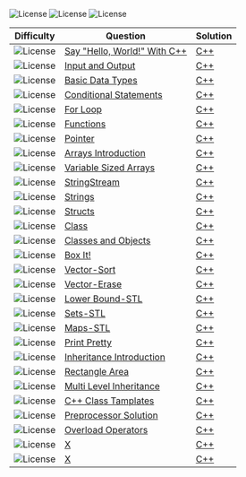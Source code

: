 ![License](https://img.shields.io/badge/Easy-1BA94C)
![License](https://img.shields.io/badge/Medium-DB7100)
![License](https://img.shields.io/badge/Hard-D11534)

|Difficulty|Question|Solution|
|-|-|-|
| ![License](https://img.shields.io/badge/Easy-1BA94C)|[Say "Hello, World!" With C++](https://)|[C++](https://)
| ![License](https://img.shields.io/badge/Easy-1BA94C)|[Input and Output](https://)|[C++](https://)
| ![License](https://img.shields.io/badge/Easy-1BA94C)|[Basic Data Types](https://)|[C++](https://)
| ![License](https://img.shields.io/badge/Easy-1BA94C)|[Conditional Statements](https://)|[C++](https://)
| ![License](https://img.shields.io/badge/Easy-1BA94C)|[For Loop](https://)|[C++](https://)
| ![License](https://img.shields.io/badge/Easy-1BA94C)|[Functions](https://)|[C++](https://)
| ![License](https://img.shields.io/badge/Easy-1BA94C)|[Pointer](https://)|[C++](https://)
| ![License](https://img.shields.io/badge/Easy-1BA94C)|[Arrays Introduction](https://)|[C++](https://)
| ![License](https://img.shields.io/badge/Easy-1BA94C)|[Variable Sized Arrays](https://)|[C++](https://)
| ![License](https://img.shields.io/badge/Easy-1BA94C)|[StringStream](https://)|[C++](https://)
| ![License](https://img.shields.io/badge/Easy-1BA94C)|[Strings](https://)|[C++](https://)
| ![License](https://img.shields.io/badge/Easy-1BA94C)|[Structs](https://)|[C++](https://)
| ![License](https://img.shields.io/badge/Easy-1BA94C)|[Class](https://)|[C++](https://)
| ![License](https://img.shields.io/badge/Easy-1BA94C)|[Classes and Objects](https://)|[C++](https://)
| ![License](https://img.shields.io/badge/Easy-1BA94C)|[Box It!](https://)|[C++](https://)
| ![License](https://img.shields.io/badge/Easy-1BA94C)|[Vector-Sort](https://)|[C++](https://)
| ![License](https://img.shields.io/badge/Easy-1BA94C)|[Vector-Erase](https://)|[C++](https://)
| ![License](https://img.shields.io/badge/Easy-1BA94C)|[Lower Bound-STL](https://)|[C++](https://)
| ![License](https://img.shields.io/badge/Easy-1BA94C)|[Sets-STL](https://)|[C++](https://)
| ![License](https://img.shields.io/badge/Easy-1BA94C)|[Maps-STL](https://)|[C++](https://)
| ![License](https://img.shields.io/badge/Easy-1BA94C)|[Print Pretty](https://)|[C++](https://)
| ![License](https://img.shields.io/badge/Easy-1BA94C)|[Inheritance Introduction](https://)|[C++](https://)
| ![License](https://img.shields.io/badge/Easy-1BA94C)|[Rectangle Area](https://)|[C++](https://)
| ![License](https://img.shields.io/badge/Easy-1BA94C)|[Multi Level Inheritance](https://)|[C++](https://)
| ![License](https://img.shields.io/badge/Easy-1BA94C)|[C++ Class Tamplates](https://)|[C++](https://)
| ![License](https://img.shields.io/badge/Easy-1BA94C)|[Preprocessor Solution](https://)|[C++](https://)
| ![License](https://img.shields.io/badge/Easy-1BA94C)|[Overload Operators](https://)|[C++](https://)
| ![License](https://img.shields.io/badge/Medium-DB7100)|[X](https://)|[C++](https://)
| ![License](https://img.shields.io/badge/Medium-D11534)|[X](https://)|[C++](https://)
